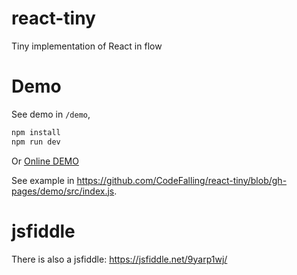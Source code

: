 # react-tiny
Tiny implementation of React in flow

# Demo

See demo in `/demo`, 

```bash
npm install
npm run dev
```

Or [Online DEMO](https://codefalling.github.io/react-tiny/demo/)

See example in https://github.com/CodeFalling/react-tiny/blob/gh-pages/demo/src/index.js.

# jsfiddle

There is also a jsfiddle: https://jsfiddle.net/9yarp1wj/
